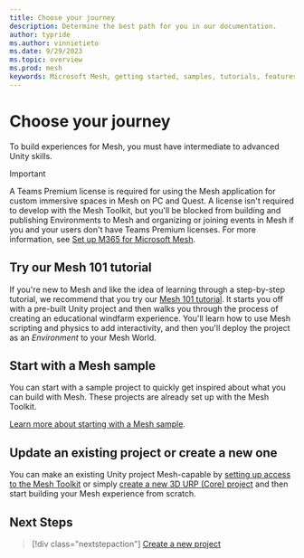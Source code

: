 ```yaml
---
title: Choose your journey
description: Determine the best path for you in our documentation.
author: typride
ms.author: vinnietieto
ms.date: 9/29/2023
ms.topic: overview
ms.prod: mesh
keywords: Microsoft Mesh, getting started, samples, tutorials, features
---
```


# Choose your journey

To build experiences for Mesh, you must have intermediate to advanced Unity skills.

> [!IMPORTANT]
> A Teams Premium license is required for using the Mesh application for custom immersive spaces in Mesh on PC and Quest. A license isn't required to develop with the Mesh Toolkit, but you'll be blocked from building and publishing Environments to Mesh and organizing or joining events in Mesh if you and your users don't have Teams Premium licenses. For more information, see [Set up M365 for Microsoft Mesh](../../Setup/Content/setup-m365-mesh.md).

## Try our Mesh 101 tutorial

If you're new to Mesh and like the idea of learning through a step-by-step tutorial, we recommend that you try our [Mesh 101 tutorial](mesh-101-tutorial/mesh-101-01-overview-and-setup.md). It starts you off with a pre-built Unity project and then walks you through the process of creating an educational windfarm experience. You'll learn how to use Mesh scripting and physics to add interactivity, and then you'll deploy the project as an *Environment* to your Mesh World.

## Start with a Mesh sample

You can start with a sample project to quickly get inspired about what you can build with Mesh. These projects are already set up with the Mesh Toolkit.

[Learn more about starting with a Mesh sample](samples/samples-overview.md).

## Update an existing project or create a new one

You can make an existing Unity project Mesh-capable by [setting up access to the Mesh Toolkit](../build-your-basic-environment/access-the-mesh-toolkit.md) or simply [create a new 3D URP (Core) project](../build-your-basic-environment/create-a-new-project-or-update.md) and then start building your Mesh experience from scratch. 

## Next Steps

   > [!div class="nextstepaction"]
   > [Create a new project](../build-your-basic-environment/create-a-new-project-or-update.md)
